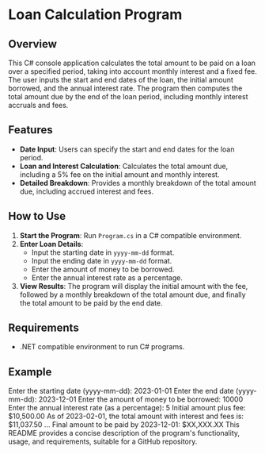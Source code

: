 # Loan Calculation Program

## Overview
This C# console application calculates the total amount to be paid on a loan over a specified period, taking into account monthly interest and a fixed fee. The user inputs the start and end dates of the loan, the initial amount borrowed, and the annual interest rate. The program then computes the total amount due by the end of the loan period, including monthly interest accruals and fees.

## Features
- **Date Input**: Users can specify the start and end dates for the loan period.
- **Loan and Interest Calculation**: Calculates the total amount due, including a 5% fee on the initial amount and monthly interest.
- **Detailed Breakdown**: Provides a monthly breakdown of the total amount due, including accrued interest and fees.

## How to Use
1. **Start the Program**: Run `Program.cs` in a C# compatible environment.
2. **Enter Loan Details**:
   - Input the starting date in `yyyy-mm-dd` format.
   - Input the ending date in `yyyy-mm-dd` format.
   - Enter the amount of money to be borrowed.
   - Enter the annual interest rate as a percentage.
3. **View Results**: The program will display the initial amount with the fee, followed by a monthly breakdown of the total amount due, and finally the total amount to be paid by the end date.

## Requirements
- .NET compatible environment to run C# programs.

## Example
Enter the starting date (yyyy-mm-dd): 2023-01-01
Enter the end date (yyyy-mm-dd): 2023-12-01
Enter the amount of money to be borrowed: 10000
Enter the annual interest rate (as a percentage): 5
Initial amount plus fee: $10,500.00
As of 2023-02-01, the total amount with interest and fees is: $11,037.50
...
Final amount to be paid by 2023-12-01: $XX,XXX.XX
This README provides a concise description of the program's functionality, usage, and requirements, suitable for a GitHub repository.

